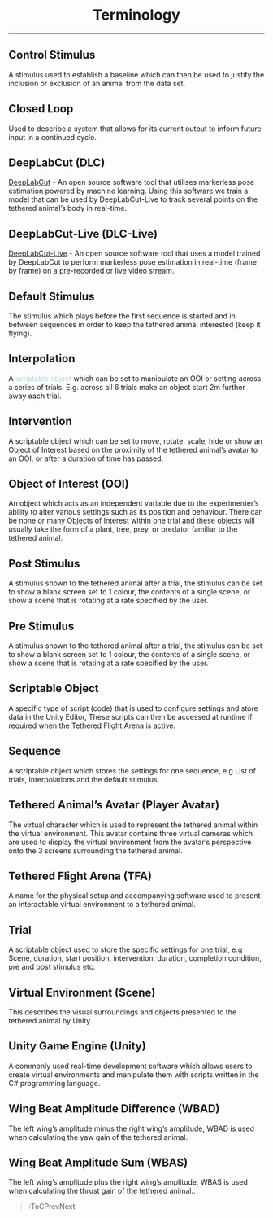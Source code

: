 <style>
img[src*="#centered"] {
    margin:auto;
    display:block;
 }
 img[src*="#invertedcenter"] {
    margin:auto;
    display:block;
    background: white;
    width: 55%;
    height: auto;
 }
 img[src*="#small"] {
    width: 250px;
    height: auto;
 }
 div.centertext{
    text-align:center;
 }
 abbr{
    border: none;
    text-decoration: none;
    color: lightblue;
}
h1{
   text-align:center;
}
 div
 {
   text-align: justify;
   text-justify: inter-word;
 }
</style>

# Terminology
<hr>

## Control Stimulus
A stimulus used to establish a baseline which can then be used to justify the inclusion or exclusion of an animal from the data set.

## Closed Loop
Used to describe a system that allows for its current output to inform future input in a continued cycle.

## DeepLabCut (DLC)
[DeepLabCut](http://www.mackenziemathislab.org/deeplabcut) - An open source software tool that utilises markerless pose estimation powered by machine learning. Using this software we train a model that can be used by DeepLabCut-Live to track several points on the tethered animal’s body in real-time.

## DeepLabCut-Live (DLC-Live)
[DeepLabCut-Live](http://www.mackenziemathislab.org/deeplabcut) - An open source software tool that uses a model trained by DeepLabCut to perform markerless pose estimation in real-time (frame by frame) on a pre-recorded or live video stream.

## Default Stimulus
The stimulus which plays before the first sequence is started and in between sequences in order to keep the tethered animal interested (keep it flying).

## Interpolation
A <abbr title="A specific type of script (code) that is used to configure settings and store data in the Unity Editor, These scripts can then be accessed at runtime if required when the Tethered Flight Arena is active.">scriptable object</abbr> which can be set to manipulate an OOI or setting across a series of trials. E.g. across all 6 trials make an object start 2m further away each trial.

## Intervention
A scriptable object which can be set to move, rotate, scale, hide or show an Object of Interest based on the proximity of the tethered animal’s avatar to an OOI, or after a duration of time has passed.

## Object of Interest (OOI)
An object which acts as an independent variable due to the experimenter’s ability to alter various settings such as its position and behaviour. There can be none or many Objects of Interest within one trial and these objects will usually take the form of a plant, tree, prey, or predator familiar to the tethered animal.

## Post Stimulus
A stimulus shown to the tethered animal after a trial, the stimulus can be set to show a blank screen set to 1 colour, the contents of a single scene, or show a scene that is rotating at a rate specified by the user.

## Pre Stimulus
A stimulus shown to the tethered animal after a trial, the stimulus can be set to show a blank screen set to 1 colour, the contents of a single scene, or show a scene that is rotating at a rate specified by the user.

## Scriptable Object
A specific type of script (code) that is used to configure settings and store data in the Unity Editor, These scripts can then be accessed at runtime if required when the Tethered Flight Arena is active.

## Sequence
A scriptable object which stores the settings for one sequence, e.g List of trials, Interpolations and the default stimulus.

## Tethered Animal’s Avatar (Player Avatar)
The virtual character which is used to represent the tethered animal within the virtual environment. This avatar contains three virtual cameras which are used to display the virtual environment from the avatar’s perspective onto the 3 screens surrounding the tethered animal.

## Tethered Flight Arena (TFA) 
A name for the physical setup and accompanying software used to present an interactable virtual environment to a tethered animal.

## Trial
A scriptable object used to store the specific settings for one trial, e.g Scene, duration, start position, intervention, duration, completion condition, pre and post stimulus etc. 

## Virtual Environment (Scene)
This describes the visual surroundings and objects presented to the tethered animal by Unity.

## Unity Game Engine (Unity)
A commonly used real-time development software which allows users to create virtual environments and manipulate them with scripts written in the C# programming language.

## Wing Beat Amplitude Difference (WBAD)
The left wing’s amplitude minus the right wing’s amplitude, WBAD is used when calculating the yaw gain of the tethered animal.

## Wing Beat Amplitude Sum (WBAS)
The left wing’s amplitude plus the right wing’s amplitude, WBAS is used when calculating the thrust gain of the tethered animal..

> :ToCPrevNext